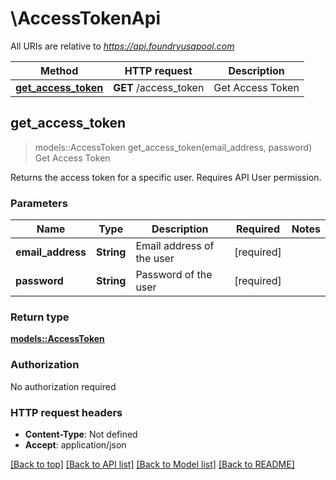 # \AccessTokenApi

All URIs are relative to *https://api.foundryusapool.com*

Method | HTTP request | Description
------------- | ------------- | -------------
[**get_access_token**](AccessTokenApi.md#get_access_token) | **GET** /access_token | Get Access Token



## get_access_token

> models::AccessToken get_access_token(email_address, password)
Get Access Token

Returns the access token for a specific user. Requires API User permission.

### Parameters


Name | Type | Description  | Required | Notes
------------- | ------------- | ------------- | ------------- | -------------
**email_address** | **String** | Email address of the user | [required] |
**password** | **String** | Password of the user | [required] |

### Return type

[**models::AccessToken**](AccessToken.md)

### Authorization

No authorization required

### HTTP request headers

- **Content-Type**: Not defined
- **Accept**: application/json

[[Back to top]](#) [[Back to API list]](../README.md#documentation-for-api-endpoints) [[Back to Model list]](../README.md#documentation-for-models) [[Back to README]](../README.md)

